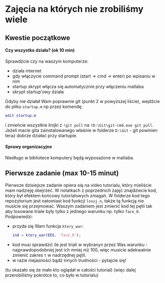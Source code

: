# Zajęcia na których nie zrobiliśmy wiele

## Kwestie początkowe
#### Czy wszystko działa? (ok 10 min)
Sprawdźcie czy na waszym komputerze:
* działa internet
* gdy włączycie command prompt (start -> cmd -> enter) po wpisaniu w nim
* startup skrypt włącza się automatycznie przy włączeniu matlaba
* skrypt startup'owy działa

Gdyby nie działał Wam poprawnie git (punkt 2 w powyższej liście), wejdźcie do pliku `startup.m` np przez komendę:
```matlab
edit startup.m 
```
i zmieńcie wszystkie linijki z `!git pull` na `!D:\Git\git-cmd.exe git pull`.
Jeżeli macie gita zainstalowanego właśnie w folderze `D:\Git` - git powinien teraz dobrze działać przy startupie.

#### Sprawy organizacyjne
Niedługo w bibliotece komputery będą wyposażone w matlaba.

## Pierwsze zadanie (max 10-15 minut)
Pierwsze dzisiejsze zadanie opiera się na video tutorialu, który mieliście mam nadzieję obejrzeć. W notatkach z poprzednich zajęć znajdziecie kod, który był efektem końcowy tutorialowych zmagań. W folderze kod tego repozytorium jest natomiast kod funkcji `losuj_n`, także tą funkcją nie musicie się przejmować.
Waszym zadaniem jest zmienić kod tej pętli tak aby losowane triale były tylko z jednego warunku np. tylko `face_0`. 
Podpowiedzi:
- przyda się Wam funkcja `ktory_war`:
  ```matlab
  ind = ktory_war(EEG, 'face_0');
  ```
- kod musi sprawdzić ile jest triali w wybranyn przez Was warunku - najprawdopodobniej jest ich mniej niż 100, więc musicie adekwatnie zmienić zakres `t` w nadrzędnej pętli.
- w razie niejasności bądź innych trudności - pytajcie się!

(tu okazało się że mało kto oglądał w całości tutorial)
(więc dalej przerobiliśmy pokrótce to, co było w tutorialu)